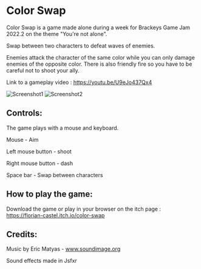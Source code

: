 # Color Swap

Color Swap is a game made alone during a week for Brackeys Game Jam 2022.2 on the theme "You're not alone".


Swap between two characters to defeat waves of enemies.

Enemies attack the character of the same color while you can only damage enemies of the opposite color. There is also friendly fire so you have to be careful not to shoot your ally.

Link to a gameplay video : https://youtu.be/U9eJo437Qx4

![Screenshot1](https://user-images.githubusercontent.com/106156391/188631500-b58da62f-9044-4bc8-b2a4-564d43e215c4.png)
![Screenshot2](https://user-images.githubusercontent.com/106156391/188631515-3bc302ae-bbf1-459e-bc0c-7e2dd52f7134.png)

## Controls:

The game plays with a mouse and keyboard.

Mouse - Aim

Left mouse button - shoot

Right mouse button - dash

Space bar - Swap between characters

## How to play the game:

Download the game or play in your browser on the itch page : https://florian-castel.itch.io/color-swap

## Credits:

Music by Eric Matyas - www.soundimage.org

Sound effects made in Jsfxr

